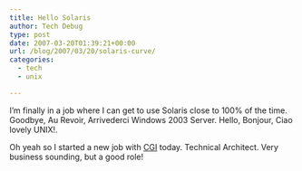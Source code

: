 ```yaml
---
title: Hello Solaris
author: Tech Debug
type: post
date: 2007-03-20T01:39:21+00:00
url: /blog/2007/03/20/solaris-curve/
categories:
  - tech
  - unix

---
```

I&#8217;m finally in a job where I can get to use Solaris close to 100% of the time. Goodbye, Au Revoir, Arrivederci Windows 2003 Server. Hello, Bonjour, Ciao lovely UNIX!.

Oh yeah so I started a new job with [CGI][1] today. Technical Architect. Very business sounding, but a good role!

 [1]: http://www.cgi.com